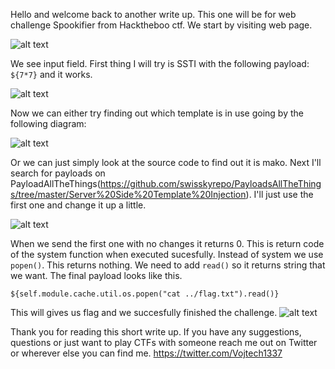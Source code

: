 Hello and welcome back to another write up. This one will be for web challenge Spookifier from Hacktheboo ctf. 
We start by visiting web page.

![alt text](https://github.com/vojtechsmola/CTF-write-ups/blob/main/HackTheBoo-CTF/Spookifier/images/spookiefier_web.png?raw=true)

We see input field. First thing I will try is SSTI with the following payload: 
`${7*7}` and it works.

![alt text](https://github.com/vojtechsmola/CTF-write-ups/blob/main/HackTheBoo-CTF/Spookifier/images/spookiefier_web_payload.png?raw=true)

Now we can either try finding out which template is in use going by the following diagram:

![alt text](https://github.com/vojtechsmola/CTF-write-ups/blob/main/HackTheBoo-CTF/Spookifier/images/ssti.png?raw=true)

Or we can just simply look at the source code to find out it is mako. 
Next I'll search for payloads on PayloadAllTheThings(https://github.com/swisskyrepo/PayloadsAllTheThings/tree/master/Server%20Side%20Template%20Injection). I'll just use the first one and change it up a little. 

![alt text](https://github.com/vojtechsmola/CTF-write-ups/blob/main/HackTheBoo-CTF/Spookifier/images/spookiefier_web_payload1.png?raw=true)

When we send the first one with no changes it returns 0. This is return code of the system function when executed sucesfully.
Instead of system we use `popen()`. This returns nothing. We need to add `read()` so it returns string that we want. 
The final payload looks like this.
```
${self.module.cache.util.os.popen("cat ../flag.txt").read()}
```
This will gives us flag and we succesfully finished the challenge. 
![alt text](https://github.com/vojtechsmola/CTF-write-ups/blob/main/HackTheBoo-CTF/Spookifier/images/spookiefier_web_flag.png?raw=true)

Thank you for reading this short write up. If you have any suggestions, questions or just want to play CTFs with someone reach me out on Twitter or wherever else you can find me. https://twitter.com/Vojtech1337
